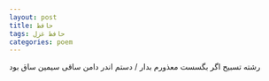 ```yaml
---
layout: post
title: حافظ
tags: حافظ غزل
categories: poem
---
```


رشته تسبیح اگر بگسست معذورم بدار / دستم اندر دامن ساقی سیمین ساق بود